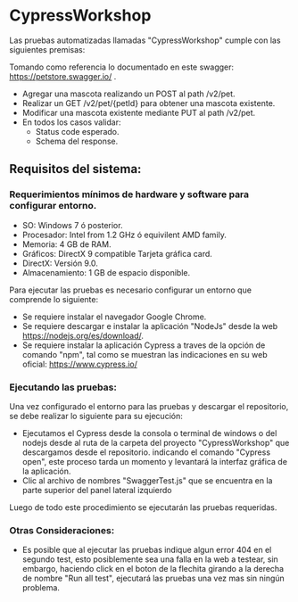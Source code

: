 # CypressWorkshop
Las pruebas automatizadas llamadas "CypressWorkshop" cumple con las siguientes premisas:

Tomando como referencia lo documentado en este swagger:
https://petstore.swagger.io/ .
- Agregar una mascota realizando un POST al path /v2/pet.
- Realizar un GET /v2/pet/{petId} para obtener una mascota existente.
- Modificar una mascota existente mediante PUT al path /v2/pet.
- En todos los casos validar:
	- Status code esperado.
	- Schema del response.

## Requisitos del sistema:

### Requerimientos mínimos de hardware y software para configurar entorno.
- SO: Windows 7 ó posterior.
- Procesador: Intel from 1.2 GHz ó equivilent AMD family.
- Memoria: 4 GB de RAM.
- Gráficos: DirectX 9 compatible Tarjeta gráfica card.
- DirectX: Versión 9.0.
- Almacenamiento: 1 GB de espacio disponible.

Para ejecutar las pruebas es necesario configurar un entorno que comprende lo siguiente:
- Se requiere instalar el navegador Google Chrome.
- Se requiere descargar e instalar la aplicación "NodeJs" desde la web https://nodejs.org/es/download/.
- Se requiere instalar la aplicación Cypress a traves de la opción de comando "npm", tal como se muestran las indicaciones en su web oficial: https://www.cypress.io/

### Ejecutando las pruebas:

Una vez configurado el entorno para las pruebas y descargar el repositorio, se debe realizar lo siguiente para su ejecución: 

- Ejecutamos el Cypress desde la consola o terminal de windows o del nodejs desde al ruta de la carpeta del proyecto "CypressWorkshop" que descargamos desde el repositorio. indicando el comando "Cypress open",
este proceso tarda un momento y levantará la interfaz gráfica de la aplicación.
- Clic al archivo de nombres "SwaggerTest.js" que se encuentra en la parte superior del panel lateral izquierdo


Luego de todo este procedimiento se ejecutarán las pruebas requeridas.

### Otras Consideraciones:
- Es posible que al ejecutar las pruebas indique algun error 404 en el segundo test, esto posiblemente sea una falla en la web a testear, sin embargo,
haciendo click en el boton de la flechita girando a la derecha de nombre "Run all test", ejecutará las pruebas una vez mas sin ningún problema.